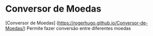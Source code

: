 # Conversor de Moedas
[Conversor de Moedas] (https://rogerhugo.github.io/Conversor-de-Moedas/)
 Permite fazer conversão entre diferentes moedas
